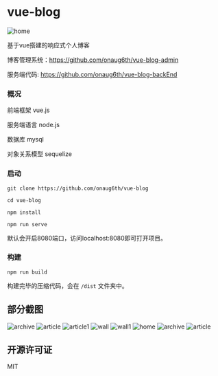 # vue-blog
<img src="./screenshot/home.png" alt="home" />

基于vue搭建的响应式个人博客

博客管理系统：https://github.com/onaug6th/vue-blog-admin

服务端代码: https://github.com/onaug6th/vue-blog-backEnd

### 概况

前端框架    vue.js

服务端语言   node.js

数据库       mysql

对象关系模型  sequelize


### 启动

```
git clone https://github.com/onaug6th/vue-blog

cd vue-blog

npm install 

npm run serve
```
默认会开启8080端口，访问localhost:8080即可打开项目。

### 构建

```
npm run build
```
构建完毕的压缩代码，会在 `/dist` 文件夹中。

## 部分截图

<img src="./screenshot/archive.png" alt="archive" />
<img src="./screenshot/article.png" alt="article" />
<img src="./screenshot/article1.png" alt="article1" />
<img src="./screenshot/wall.png" alt="wall" />
<img src="./screenshot/wall1.png" alt="wall1" />
<img src="./screenshot/m-home.png" alt="home" />
<img src="./screenshot/m-archive.png" alt="archive" />
<img src="./screenshot/m-article.png" alt="article" />

## 开源许可证

MIT
